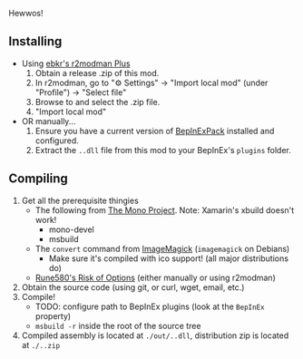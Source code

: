 Hewwos!

## Installing
* Using [ebkr's r2modman Plus](https://thunderstore.io/package/ebkr/r2modman)
    1. Obtain a release .zip of this mod.
    1. In r2modman, go to "⚙ Settings" → "Import local mod" (under "Profile") → "Select file"
    1. Browse to and select the .zip file.
    1. "Import local mod"
* OR manually...
    1. Ensure you have a current version of [BepInExPack](https://thunderstore.io/package/bbepis/BepInExPack) installed and configured.
    1. Extract the `..dll` file from this mod to your BepInEx's `plugins` folder.

## Compiling
1. Get all the prerequisite thingies
    * The following from [The Mono Project](https://www.mono-project.com/download/stable). Note: Xamarin's xbuild doesn't work!
        * mono-devel
        * msbuild
    * The `convert` command from [ImageMagick](https://imagemagick.org/script/download.php) (`imagemagick` on Debians)
        * Make sure it's compiled with ico support! (all major distributions do)
    * [Rune580's Risk of Options](https://thunderstore.io/package/Rune580/Risk_Of_Options) (either manually or using r2modman)
1. Obtain the source code (using git, or curl, wget, email, etc.)
1. Compile!
    * TODO: configure path to BepInEx plugins (look at the `BepInEx` property)
    * `msbuild -r` inside the root of the source tree
1. Compiled assembly is located at `./out/..dll`, distribution zip is located at `./..zip`
